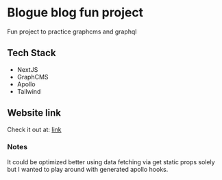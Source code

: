 # Blogue blog fun project

Fun project to practice graphcms and graphql

## Tech Stack

- NextJS
- GraphCMS
- Apollo
- Tailwind

## Website link

Check it out at: [link](https://blogue.vercel.app/)

### Notes

It could be optimized better using data fetching via get static props solely but I wanted to play around with generated apollo hooks.
